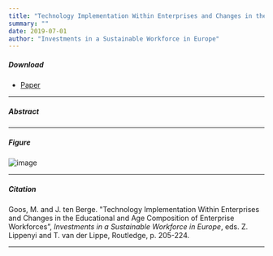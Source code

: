 ```yaml
---
title: "Technology Implementation Within Enterprises and Changes in the Educational and Age Composition of Enterprise Workforces" 
summary: ""
date: 2019-07-01
author: "Investments in a Sustainable Workforce in Europe"
---
```


##### Download

+ [Paper](/.pdf)
---

##### Abstract



---

##### Figure  

![image](/.png#center)

---

##### Citation

Goos, M. and J. ten Berge. "Technology Implementation Within Enterprises and Changes in the Educational and Age Composition of Enterprise Workforces”, *Investments in a Sustainable Workforce in Europe*, eds. Z. Lippenyi and T. van der Lippe, Routledge, p. 205-224.

---


